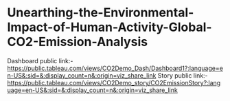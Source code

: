 # Unearthing-the-Environmental-Impact-of-Human-Activity-Global-CO2-Emission-Analysis
 Dashboard public link:- https://public.tableau.com/views/CO2Demo_Dash/Dashboard1?:language=en-US&:sid=&:display_count=n&:origin=viz_share_link
 Story public link:- https://public.tableau.com/views/CO2Demo_story/CO2EmissionStory?:language=en-US&:sid=&:display_count=n&:origin=viz_share_link
